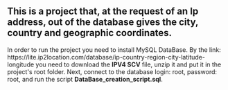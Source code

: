 <h2>This is a project that, at the request of an Ip address,</b>
out of the database gives the city, country and geographic coordinates.</h2>
In order to run the project you need to install MySQL DataBase.
By the link: https://lite.ip2location.com/database/ip-country-region-city-latitude-longitude
you need to download the <b>IPV4 SCV</b> file, unzip it and put it in the project's root folder. 
Next, connect to the database login: root, password: root, and run the script <b>DataBase_creation_script.sql</b>.
